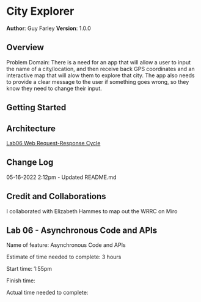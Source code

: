 # City Explorer

**Author**: Guy Farley
**Version**: 1.0.0

## Overview
<!-- Provide a high level overview of what this application is and why you are building it, beyond the fact that it's an assignment for this class. (i.e. What's your problem domain?) -->
Problem Domain: There is a need for an app that will allow a user to input the name of a city/location, and then receive back GPS coordinates and an interactive map that will alow them to explore that city. The app also needs to provide a clear message to the user if something goes wrong, so they know they need to change their input.

## Getting Started
<!-- What are the steps that a user must take in order to build this app on their own machine and get it running? -->

## Architecture
<!-- Provide a detailed description of the application design. What technologies (languages, libraries, etc) you're using, and any other relevant design information. -->
[Lab06 Web Request-Response Cycle](/Lab06%20WRRC.png)

## Change Log
<!-- Use this area to document the iterative changes made to your application as each feature is successfully implemented. Use time stamps. Here's an example:

01-01-2001 4:59pm - Application now has a fully-functional express server, with a GET route for the location resource. -->
05-16-2022 2:12pm - Updated README.md

## Credit and Collaborations

I collaborated with Elizabeth Hammes to map out the WRRC on Miro

## Lab 06 - Asynchronous Code and APIs

Name of feature: Asynchronous Code and APIs

Estimate of time needed to complete: 3 hours

Start time: 1:55pm

Finish time:

Actual time needed to complete:
